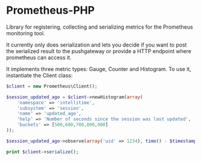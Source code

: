 Prometheus-PHP
==============

Library for registering, collecting and serializing metrics for the Prometheus monitoring tool.

It currently only does serialization and lets you decide if you want to post the serialized result to the
pushgateway or provide a HTTP endpoint where prometheus can access it.

It implements three metric types: Gauge, Counter and Histogram. To use it, instantiate the Client class:

```PHP
$client = new Prometheus\Client();

$session_updated_ago = $client->newHistogram(array(
    'namespace' => 'intellitime',
    'subsystem' => 'session',
    'name' => 'updated_ago',
    'help' => 'Number of seconds since the session was last updated',
    'buckets' => [500,600,700,800,900]
));

$session_updated_ago->observe(array('uid' => 1234), time() - $timestamp);

print $client->serialize();
```

